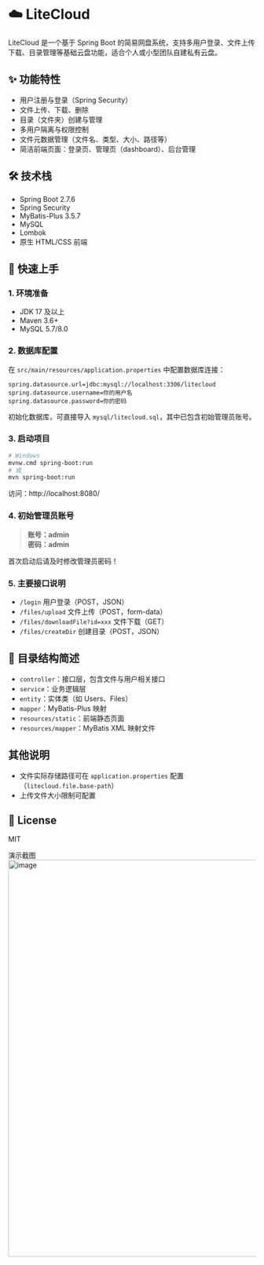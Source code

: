 # ☁️ LiteCloud

LiteCloud 是一个基于 Spring Boot 的简易网盘系统，支持多用户登录、文件上传下载、目录管理等基础云盘功能，适合个人或小型团队自建私有云盘。

## ✨ 功能特性
- 用户注册与登录（Spring Security）
- 文件上传、下载、删除
- 目录（文件夹）创建与管理
- 多用户隔离与权限控制
- 文件元数据管理（文件名、类型、大小、路径等）
- 简洁前端页面：登录页、管理页（dashboard）、后台管理

## 🛠️ 技术栈
- Spring Boot 2.7.6
- Spring Security
- MyBatis-Plus 3.5.7
- MySQL
- Lombok
- 原生 HTML/CSS 前端

## 🚀 快速上手

### 1. 环境准备
- JDK 17 及以上
- Maven 3.6+
- MySQL 5.7/8.0

### 2. 数据库配置
在 `src/main/resources/application.properties` 中配置数据库连接：
```properties
spring.datasource.url=jdbc:mysql://localhost:3306/litecloud
spring.datasource.username=你的用户名
spring.datasource.password=你的密码
```
初始化数据库，可直接导入 `mysql/litecloud.sql`，其中已包含初始管理员账号。

### 3. 启动项目
```bash
# Windows
mvnw.cmd spring-boot:run
# 或
mvn spring-boot:run
```
访问：http://localhost:8080/

### 4. 初始管理员账号
> **账号：admin**  
> **密码：admin**

首次启动后请及时修改管理员密码！

### 5. 主要接口说明
- `/login` 用户登录（POST，JSON）
- `/files/upload` 文件上传（POST，form-data）
- `/files/downloadFile?id=xxx` 文件下载（GET）
- `/files/createDir` 创建目录（POST，JSON）

## 📁 目录结构简述
- `controller`：接口层，包含文件与用户相关接口
- `service`：业务逻辑层
- `entity`：实体类（如 Users、Files）
- `mapper`：MyBatis-Plus 映射
- `resources/static`：前端静态页面
- `resources/mapper`：MyBatis XML 映射文件

## 其他说明
- 文件实际存储路径可在 `application.properties` 配置（`litecloud.file.base-path`）
- 上传文件大小限制可配置

## 📝 License
MIT

演示截图
<img width="1452" height="808" alt="image" src="https://github.com/user-attachments/assets/d1b8e049-0e7c-47d4-8839-530e75d29f9b" />




